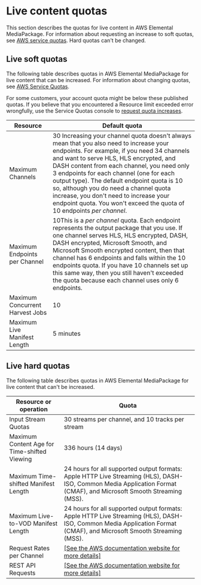 # Live content quotas<a name="live-quotas"></a>

This section describes the quotas for live content in AWS Elemental MediaPackage\. For information about requesting an increase to soft quotas, see [AWS service quotas](https://docs.aws.amazon.com/general/latest/gr/aws_service_limits.html)\. Hard quotas can't be changed\.

## Live soft quotas<a name="live-soft-quotas"></a>

The following table describes quotas in AWS Elemental MediaPackage for live content that can be increased\. For information about changing quotas, see [AWS Service Quotas](https://docs.aws.amazon.com/general/latest/gr/aws_service_limits.html)\. 

For some customers, your account quota might be below these published quotas\. If you believe that you encountered a Resource limit exceeded error wrongfully, use the Service Quotas console to [request quota increases](https://console.aws.amazon.com/servicequotas/home?region=us-east-1#!/services/mediapackage/quotas)\.


| Resource | Default quota | 
| --- | --- | 
| Maximum Channels | 30 Increasing your channel quota doesn't always mean that you also need to increase your endpoints\. For example, if you need 34 channels and want to serve HLS, HLS encrypted, and DASH content from each channel, you need only 3 endpoints for each channel \(one for each output type\)\. The default endpoint quota is 10 so, although you do need a channel quota increase, you don't need to increase your endpoint quota\. You won't exceed the quota of 10 endpoints *per channel*\.  | 
| Maximum Endpoints per Channel | 10This is a *per channel* quota\. Each endpoint represents the output package that you use\. If one channel serves HLS, HLS encrypted, DASH, DASH encrypted, Microsoft Smooth, and Microsoft Smooth encrypted content, then that channel has 6 endpoints and falls within the 10 endpoints quota\. If you have 10 channels set up this same way, then you still haven't exceeded the quota because each channel uses only 6 endpoints\. | 
| Maximum Concurrent Harvest Jobs | 10 | 
| Maximum Live Manifest Length | 5 minutes | 

## Live hard quotas<a name="live-hard-quotas"></a>

The following table describes quotas in AWS Elemental MediaPackage for live content that can't be increased\.


| Resource or operation | Quota | 
| --- | --- | 
| Input Stream Quotas | 30 streams per channel, and 10 tracks per stream | 
| Maximum Content Age for Time\-shifted Viewing | 336 hours \(14 days\) | 
| Maximum Time\-shifted Manifest Length |   24 hours for all supported output formats: Apple HTTP Live Streaming \(HLS\), DASH\-ISO, Common Media Application Format \(CMAF\), and Microsoft Smooth Streaming \(MSS\)\.  | 
| Maximum Live\-to\-VOD Manifest Length |   24 hours for all supported output formats: Apple HTTP Live Streaming \(HLS\), DASH\-ISO, Common Media Application Format \(CMAF\), and Microsoft Smooth Streaming \(MSS\)\.  | 
| Request Rates per Channel |  [\[See the AWS documentation website for more details\]](http://docs.aws.amazon.com/mediapackage/latest/ug/live-quotas.html)  | 
| REST API Requests |  [\[See the AWS documentation website for more details\]](http://docs.aws.amazon.com/mediapackage/latest/ug/live-quotas.html)  | 